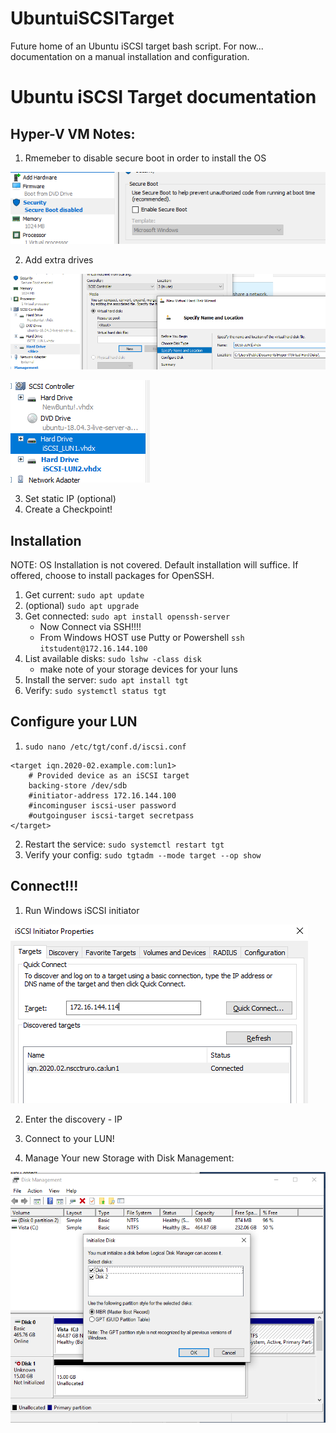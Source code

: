 # UbuntuiSCSITarget
Future home of an Ubuntu iSCSI target bash script. For now... documentation on a manual installation and configuration.


# Ubuntu iSCSI Target documentation

## Hyper-V VM Notes:
1. Rmemeber to disable secure boot in order to install the OS

![Disable Secure Boot](https://github.com/redmondmj/UbuntuiSCSITarget/blob/master/images/secureBoot.PNG "Disable Secure Boot")

2. Add extra drives

![VM Disks](https://github.com/redmondmj/UbuntuiSCSITarget/blob/master/images/addDisk.PNG "Add disks to VM")


![VM Disks](https://github.com/redmondmj/UbuntuiSCSITarget/blob/master/images/Disks.PNG "Check disks to VM")

3. Set static IP (optional)
4. Create a Checkpoint!


## Installation
NOTE: OS Installation is not covered. Default installation will suffice. If offered, choose to install packages for OpenSSH.

1. Get current: `sudo apt update`
2. (optional) `sudo apt upgrade`
3. Get connected: `sudo apt install openssh-server`
    * Now Connect via SSH!!!!
    * From Windows HOST use Putty or Powershell
    ``` ssh itstudent@172.16.144.100 ```
4. List available disks: `sudo lshw -class disk`
    * make note of your storage devices for your luns
5. Install the server: `sudo apt install tgt`
6. Verify: `sudo systemctl status tgt`

## Configure your LUN
1. `sudo nano /etc/tgt/conf.d/iscsi.conf`
```
<target iqn.2020-02.example.com:lun1>
    # Provided device as an iSCSI target
    backing-store /dev/sdb                            
    #initiator-address 172.16.144.100 
    #incominguser iscsi-user password
    #outgoinguser iscsi-target secretpass
</target>
```
2. Restart the service: `sudo systemctl restart tgt`
3. Verify your config: `sudo tgtadm --mode target --op show`


## Connect!!!

1. Run Windows iSCSI initiator

![Initiator](https://github.com/redmondmj/UbuntuiSCSITarget/blob/master/images/iSCSIInitiator.PNG "Windows iSCSI Initiator")

2. Enter the discovery - IP

3. Connect to your LUN!

4. Manage Your new Storage with Disk Management:

![Disk](https://github.com/redmondmj/UbuntuiSCSITarget/blob/master/images/diskManagement.PNG "Disk Management")
